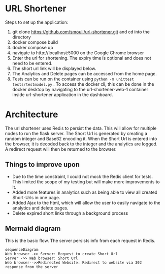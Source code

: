 # URL Shortener

Steps to set up the application:
1. git clone https://github.com/smouli/url-shortener.git and cd into the directory
2. docker compose build
3. docker compose up
4. navigate to http://localhost:5000 on the Google Chrome browser
5. Enter the url for shortening. The expiry time is optional and does not need to be entered. 
6. The short url link will be displayed below.
7. The Analytics and Delete pages can be accessed from the home page. 
8. Tests can be run on the container using ``python -m unittest tests/testmodel.py`` . To access the docker cli, this can be done in the docker desktop by navigating to the url-shortener-web-1 container inside url-shortener application in the dashboard. 


# Architecture

The url shortener uses Redis to persist the data. This will allow for multiple nodes to run the flask server. The Short Url is generated by creating a random integer and Base62 encoding it. When the Short Url is entered into the browser, it is decoded back to the integer and the analytics are logged. A redirect request will then be returned to the browser.

## Things to improve upon

- Due to the time constraint, I could not mock the Redis client for tests. This limited the scope of my testing but will make more improvements to it. 
- Added more features in analytics such as being able to view all created Short-Urls in one page. 
- Added Ajax to the html, which will allow the user to easily navigate to the analytics and delete pages. 
- Delete expired short links through a background process


## Mermaid diagram

This is the basic flow. The server persists info from each request in Redis. 
```mermaid
sequenceDiagram
Web browser ->> Server: Request to create Short Url
Server ->> Web browser: Short Url
Web browser-->>Redirected Website: Redirect to website via 302 response from the server

```